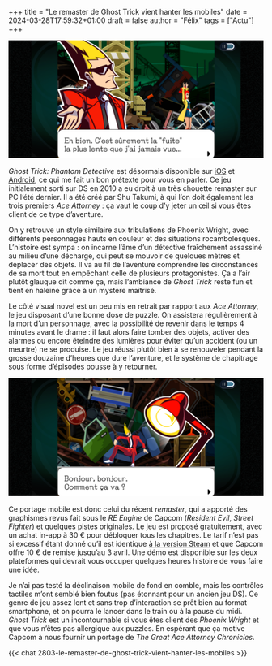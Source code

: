 +++
title = "Le remaster de Ghost Trick vient hanter les mobiles"
date = 2024-03-28T17:59:32+01:00
draft = false
author = "Félix"
tags = ["Actu"]
+++ 

![Capture d’écran de Ghost Trick sur mobile](ghosttrick1.PNG)

*Ghost Trick: Phantom Detective* est désormais disponible sur [iOS](https://apps.apple.com/fr/app/ghost-trick/id6473715300) et [Android](https://play.google.com/store/apps/details?id=jp.co.capcom.ghosttrick&hl=fr), ce qui me fait un bon prétexte pour vous en parler. Ce jeu initialement sorti sur DS en 2010 a eu droit à un très chouette remaster sur PC l’été dernier. Il a été créé par Shu Takumi, à qui l’on doit également les trois premiers *Ace Attorney* : ça vaut le coup d’y jeter un œil si vous êtes client de ce type d’aventure. 

On y retrouve un style similaire aux tribulations de Phoenix Wright, avec différents personnages hauts en couleur et des situations rocambolesques. L’histoire est sympa : on incarne l’âme d’un détective fraîchement assassiné au milieu d’une décharge, qui peut se mouvoir de quelques mètres et déplacer des objets. Il va au fil de l’aventure comprendre les circonstances de sa mort tout en empêchant celle de plusieurs protagonistes. Ça a l’air plutôt glauque dit comme ça, mais l’ambiance de *Ghost Trick* reste fun et tient en haleine grâce à un mystère maîtrisé.

Le côté visual novel est un peu mis en retrait par rapport aux *Ace Attorney*, le jeu disposant d’une bonne dose de puzzle. On assistera régulièrement à la mort d’un personnage, avec la possibilité de revenir dans le temps 4 minutes avant le drame : il faut alors faire tomber des objets, activer des alarmes ou encore éteindre des lumières pour éviter qu’un accident (ou un meurtre) ne se produise. Le jeu réussi plutôt bien à se renouveler pendant la grosse douzaine d’heures que dure l’aventure, et le système de chapitrage sous forme d’épisodes pousse à y retourner.

![Capture d’écran de Ghost Trick sur mobile](ghosttrick2.PNG)

Ce portage mobile est donc celui du récent *remaster*, qui a apporté des graphismes revus fait sous le *RE Engine* de Capcom (*Resident Evil*, *Street Fighter*) et quelques pistes originales. Le jeu est proposé gratuitement, avec un achat in-app à 30 € pour débloquer tous les chapitres. Le tarif n’est pas si excessif étant donné qu’il est identique [à la version Steam](https://store.steampowered.com/app/1967430/Ghost_Trick_Dtective_fantme?snr=1_7_15__13) et que Capcom offre 10 € de remise jusqu’au 3 avril. Une démo est disponible sur les deux plateformes qui devrait vous occuper quelques heures histoire de vous faire une idée.

Je n’ai pas testé la déclinaison mobile de fond en comble, mais les contrôles tactiles m’ont semblé bien foutus (pas étonnant pour un ancien jeu DS). Ce genre de jeu assez lent et sans trop d’interaction se prêt bien au format smartphone, et on pourra le lancer dans le train ou à la pause du midi. *Ghost Trick* est un incontournable si vous êtes client des *Phoenix Wright* et que vous n’êtes pas allergique aux puzzles. En espérant que ça motive Capcom à nous fournir un portage de *The Great Ace Attorney Chronicles*.

{{< chat 2803-le-remaster-de-ghost-trick-vient-hanter-les-mobiles >}}